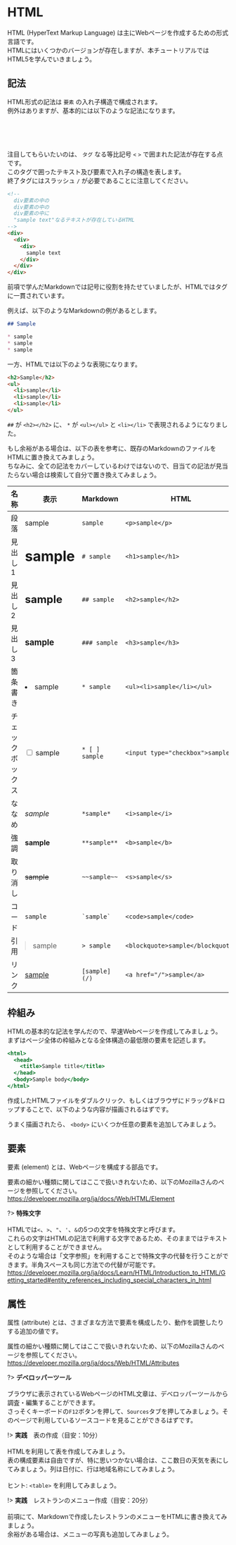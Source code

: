 HTML
===

HTML (HyperText Markup Language) は主にWebページを作成するための形式言語です。<br>
HTMLにはいくつかのバージョンが存在しますが、本チュートリアルではHTML5を学んでいきましょう。


## 記法

HTML形式の記法は `要素` の入れ子構造で構成されます。<br>
例外はありますが、基本的には以下のような記法になります。

<br><object type="image/svg+xml" data="svg/element.svg"></object><br><br>

注目してもらいたいのは、 `タグ` なる等比記号 `<` `>` で囲まれた記法が存在する点です。<br>
このタグで囲ったテキスト及び要素で入れ子の構造を表します。<br>
終了タグにはスラッシュ `/` が必要であることに注意してください。

```html
<!--
  div要素の中の
  div要素の中の
  div要素の中に
  "sample text"なるテキストが存在しているHTML
-->
<div>
  <div>
    <div>
      sample text
    </div>
  </div>
</div>
```

前項で学んだMarkdownでは記号に役割を持たせていましたが、HTMLではタグに一貫されています。

例えば、以下のようなMarkdownの例があるとします。

```markdown
## Sample

* sample
* sample
* sample
```

一方、HTMLでは以下のような表現になります。

```html
<h2>Sample</h2>
<ul>
  <li>sample</li>
  <li>sample</li>
  <li>sample</li>
</ul>
```

`##` が `<h2></h2>` に、 `*` が `<ul></ul>` と `<li></li>` で表現されるようになりました。

もし余裕がある場合は、以下の表を参考に、既存のMarkdownのファイルをHTMLに置き換えてみましょう。<br>
ちなみに、全ての記法をカバーしているわけではないので、目当ての記法が見当たらない場合は検索して自分で置き換えてみましょう。

名称 | 表示 | Markdown | HTML
--- | --- | --- | ---
段落         | <p style="margin: 0;">sample</p>    | `sample`     | `<p>sample</p>`
見出し1      | <h1 style="margin: 0;">sample</h1>  | `# sample`   | `<h1>sample</h1>`
見出し2      | <h2 style="margin: 0;">sample</h2>  | `## sample`  | `<h2>sample</h2>`
見出し3      | <h3 style="margin: 0;">sample</h3>  | `### sample` | `<h3>sample</h3>`
箇条書き     | <li>sample</li>                     | `* sample`   | `<ul><li>sample</li></ul>`
チェックボックス | <input type="checkbox">&nbsp;sample | `* [ ] sample` | `<input type="checkbox">sample`
ななめ       | *sample*                            | `*sample*`   | `<i>sample</i>`
強調         | **sample**                          | `**sample**` | `<b>sample</b>`
取り消し     | ~~sample~~                          | `~~sample~~` | `<s>sample</s>`
コード       | `sample`                            | <code>\`sample\`</code> | `<code>sample</code>`
引用         | <blockquote style="margin: 0;">sample</blockquote> | `> sample` | `<blockquote>sample</blockquote>`
リンク       | [sample](/)                         | `[sample](/)`| `<a href="/">sample</a>`

## 枠組み

HTMLの基本的な記法を学んだので、早速Webページを作成してみましょう。<br>
まずはページ全体の枠組みとなる全体構造の最低限の要素を記述します。

```index.html
<html>
  <head>
    <title>Sample title</title>
  </head>
  <body>Sample body</body>
</html>
```

作成したHTMLファイルをダブルクリック、もしくはブラウザにドラッグ&ドロップすることで、以下のような内容が描画されるはずです。

<object type="image/svg+xml" data="svg/html.svg"></object>

うまく描画されたら、 `<body>` にいくつか任意の要素を追加してみましょう。

## 要素

要素 (element) とは、Webページを構成する部品です。

<object type="image/svg+xml" data="svg\html_element.svg"></object>

要素の細かい種類に関してはここで扱いきれないため、以下のMozillaさんのページを参照してください。<br>
https://developer.mozilla.org/ja/docs/Web/HTML/Element

?> **特殊文字**<br><br>
HTMLでは`<`、`>`、`"`、`'`、`&`の5つの文字を特殊文字と呼びます。<br>
これらの文字はHTMLの記法で利用する文字であるため、そのままではテキストとして利用することができません。<br>
そのような場合は「文字参照」を利用することで特殊文字の代替を行うことができます。半角スペースも同じ方法での代替が可能です。<br>
https://developer.mozilla.org/ja/docs/Learn/HTML/Introduction_to_HTML/Getting_started#entity_references_including_special_characters_in_html

## 属性

属性 (attribute) とは、さまざまな方法で要素を構成したり、動作を調整したりする追加の値です。

属性の細かい種類に関してはここで扱いきれないため、以下のMozillaさんのページを参照してください。<br>
https://developer.mozilla.org/ja/docs/Web/HTML/Attributes


?> **デベロッパーツール**<br><br>
ブラウザに表示されているWebページのHTML文章は、デベロッパーツールから調査・編集することができます。<br>
さっそくキーボードの`F12`ボタンを押して、`Sources`タブを押してみましょう。そのページで利用しているソースコードを見ることができるはずです。

!> **実践**　表の作成（目安：10分）<br><br>
HTMLを利用して表を作成してみましょう。<br>
表の構成要素は自由ですが、特に思いつかない場合は、ここ数日の天気を表にしてみましょう。列は日付に、行は地域名称にしてみましょう。<br><br>
ヒント: `<table>` を利用してみましょう。

!> **実践**　レストランのメニュー作成（目安：20分）<br><br>
前項にて、Markdownで作成したレストランのメニューをHTMLに書き換えてみましょう。<br>
余裕がある場合は、メニューの写真も追加してみましょう。
